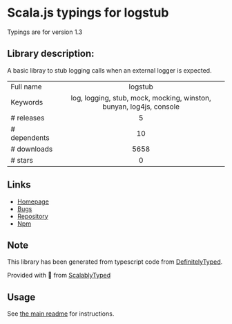 
# Scala.js typings for logstub

Typings are for version 1.3

## Library description:
A basic libray to stub logging calls when an external logger is expected.

|                    |                 |
| ------------------ | :-------------: |
| Full name          | logstub |
| Keywords           | log, logging, stub, mock, mocking, winston, bunyan, log4js, console |
| # releases         | 5 |
| # dependents       | 10 |
| # downloads        | 5658 |
| # stars            | 0 |

## Links
- [Homepage](https://github.com/OutOfSyncStudios/logstub#readme)
- [Bugs](https://github.com/OutOfSyncStudios/logstub/issues)
- [Repository](https://github.com/OutOfSyncStudios/logstub)
- [Npm](https://www.npmjs.com/package/logstub)
    


## Note
This library has been generated from typescript code from [DefinitelyTyped](https://definitelytyped.org).

Provided with :purple_heart: from [ScalablyTyped](https://github.com/oyvindberg/ScalablyTyped)

## Usage
See [the main readme](../../readme.md) for instructions.


